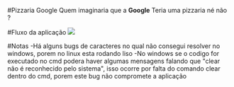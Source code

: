 #Pizzaria Google
Quem imaginaria que a **Google** Teria uma pizzaria né não ?

#Fluxo da aplicação
[![](https://mermaid.ink/img/eyJjb2RlIjoiZ3JhcGggVERcbiAgICBBW1BpenphcmlhIEdvb2dsZV0gLS0-fFJvZGUgbyBzaXN0ZW1pbmhhfCBCKEluaWNpbylcbiAgICBCIC0tPiBDe0VzY29saGEgdW1hIG9ww6fDo299XG4gICAgQyAtLT58MXwgRChWZW5kZXIgcGl6emEpXG4gICAgQyAtLT58MnwgRShWZXIgcHJvbW_Dp8O1ZXMpXG4gICAgQyAtLT58M3wgRihSZWluaWNpYXIgbyBzaXN0ZW1hKVxuICAgIEMgLS0-fDR8IEcoU2FpciBkbyBzaXN0ZW1hKVxuICAgIEQgLS0-IEhbXFxWYWxvciBkYSBwaXp6YVxcXVxuICAgIEggLS0-antTZXLDoSBhcGxpY2FkbyBkZXNjb250bz99XG4gICAgaiAtLT58MXwgbChTaW0pXG4gICAgaiAtLT58MnwgNyhOw6NvKVxuICAgIDcgLS0-OHt7TW9zdHJhIG8gdmFsb3IgbmEgdGVsYX19XG4gICAgbCAtLT4gNzcoTW9zdHJlIGFzIHByb21vw6fDtWVzKVxuICAgIDc3IC0tPiA4OFtBcGxpcXVlIG8gZGVzY29udG91IG91IG8gYnJpbmRlXSBcbiAgICA4OCAtLT4gODg4e3ttb3N0cmUgbyBicmluZGUgb3UgbyBkZXNjb250byBuYSB0ZWxhfX1cbiAgICBFIC0tPiBFRVtNb3N0cmUgYXMgcHJvbW_Dp8O1ZXMgbmEgdGVsYV1cbiAgICBGIC0tPiB8UmVpbmljaWFuZG8gbyBzaXN0ZW1hfCBCXG4iLCJtZXJtYWlkIjp7InRoZW1lIjoiZGVmYXVsdCJ9LCJ1cGRhdGVFZGl0b3IiOmZhbHNlfQ)](https://mermaid-js.github.io/mermaid-live-editor/#/edit/eyJjb2RlIjoiZ3JhcGggVERcbiAgICBBW1BpenphcmlhIEdvb2dsZV0gLS0-fFJvZGUgbyBzaXN0ZW1pbmhhfCBCKEluaWNpbylcbiAgICBCIC0tPiBDe0VzY29saGEgdW1hIG9ww6fDo299XG4gICAgQyAtLT58MXwgRChWZW5kZXIgcGl6emEpXG4gICAgQyAtLT58MnwgRShWZXIgcHJvbW_Dp8O1ZXMpXG4gICAgQyAtLT58M3wgRihSZWluaWNpYXIgbyBzaXN0ZW1hKVxuICAgIEMgLS0-fDR8IEcoU2FpciBkbyBzaXN0ZW1hKVxuICAgIEQgLS0-IEhbXFxWYWxvciBkYSBwaXp6YVxcXVxuICAgIEggLS0-antTZXLDoSBhcGxpY2FkbyBkZXNjb250bz99XG4gICAgaiAtLT58MXwgbChTaW0pXG4gICAgaiAtLT58MnwgNyhOw6NvKVxuICAgIDcgLS0-OHt7TW9zdHJhIG8gdmFsb3IgbmEgdGVsYX19XG4gICAgbCAtLT4gNzcoTW9zdHJlIGFzIHByb21vw6fDtWVzKVxuICAgIDc3IC0tPiA4OFtBcGxpcXVlIG8gZGVzY29udG91IG91IG8gYnJpbmRlXSBcbiAgICA4OCAtLT4gODg4e3ttb3N0cmUgbyBicmluZGUgb3UgbyBkZXNjb250byBuYSB0ZWxhfX1cbiAgICBFIC0tPiBFRVtNb3N0cmUgYXMgcHJvbW_Dp8O1ZXMgbmEgdGVsYV1cbiAgICBGIC0tPiB8UmVpbmljaWFuZG8gbyBzaXN0ZW1hfCBCXG4iLCJtZXJtYWlkIjp7InRoZW1lIjoiZGVmYXVsdCJ9LCJ1cGRhdGVFZGl0b3IiOmZhbHNlfQ)

#Notas
    -Há alguns bugs de caracteres no qual não consegui resolver no windows, porem no linux esta rodando liso
    -No windows se o codigo for executado no cmd podera haver algumas mensagens falando que "clear não é reconhecido pelo sistema", isso ocorre por falta do comando clear dentro do cmd, porem este bug não compromete a aplicação

